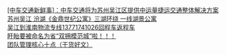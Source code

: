   
[[中车交通新鲜事]：中车交通将为苏州吴江区提供中运量捷运交通整体解决方案](http://www.dianyue.me/archives/173/4hvce3t43srqsups/)  
[苏州吴江 汾湖《金鼎世纪公寓》三湖环绕 一线湖景公寓](http://www.dianyue.me/archives/057/tvmcl3zdao1gysis/)  
[吴江到淮南物流专线13771741026回程车返程车](http://www.dianyue.me/archives/386/rlvmly7zp9x88bte/)  
[盱眙要被命名为省“双拥模范城”啦！！！](http://www.dianyue.me/archives/268/byab4w3g3deb2dzt/)  
[团队管理核心十点（干货好文）](http://www.dianyue.me/archives/103/omldhf8vm055s2zz/)